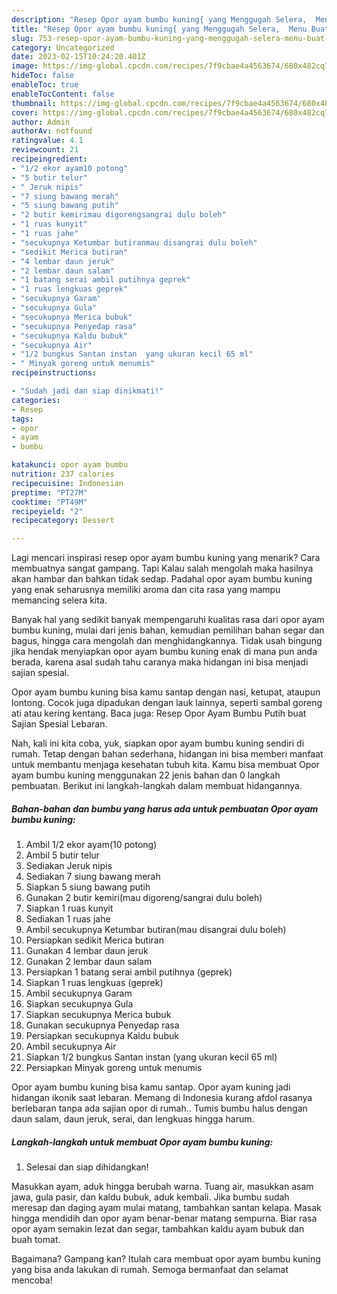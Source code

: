 ```yaml
---
description: "Resep Opor ayam bumbu kuning{ yang Menggugah Selera,  Menu Buat lebaran"
title: "Resep Opor ayam bumbu kuning{ yang Menggugah Selera,  Menu Buat lebaran"
slug: 753-resep-opor-ayam-bumbu-kuning-yang-menggugah-selera-menu-buat-lebaran
category: Uncategorized
date: 2023-02-15T10:24:20.401Z
image: https://img-global.cpcdn.com/recipes/7f9cbae4a4563674/680x482cq70/opor-ayam-bumbu-kuning-foto-resep-utama.jpg
hideToc: false
enableToc: true
enableTocContent: false
thumbnail: https://img-global.cpcdn.com/recipes/7f9cbae4a4563674/680x482cq70/opor-ayam-bumbu-kuning-foto-resep-utama.jpg
cover: https://img-global.cpcdn.com/recipes/7f9cbae4a4563674/680x482cq70/opor-ayam-bumbu-kuning-foto-resep-utama.jpg
author: Admin
authorAv: notfound
ratingvalue: 4.1
reviewcount: 21
recipeingredient:
- "1/2 ekor ayam10 potong"
- "5 butir telur"
- " Jeruk nipis"
- "7 siung bawang merah"
- "5 siung bawang putih"
- "2 butir kemirimau digorengsangrai dulu boleh"
- "1 ruas kunyit"
- "1 ruas jahe"
- "secukupnya Ketumbar butiranmau disangrai dulu boleh"
- "sedikit Merica butiran"
- "4 lembar daun jeruk"
- "2 lembar daun salam"
- "1 batang serai ambil putihnya geprek"
- "1 ruas lengkuas geprek"
- "secukupnya Garam"
- "secukupnya Gula"
- "secukupnya Merica bubuk"
- "secukupnya Penyedap rasa"
- "secukupnya Kaldu bubuk"
- "secukupnya Air"
- "1/2 bungkus Santan instan  yang ukuran kecil 65 ml"
- " Minyak goreng untuk menumis"
recipeinstructions:

- "Sudah jadi dan siap dinikmati!"
categories:
- Resep
tags:
- opor
- ayam
- bumbu

katakunci: opor ayam bumbu 
nutrition: 237 calories
recipecuisine: Indonesian
preptime: "PT27M"
cooktime: "PT49M"
recipeyield: "2"
recipecategory: Dessert

---
```



Lagi mencari inspirasi resep opor ayam bumbu kuning yang menarik? Cara membuatnya sangat gampang. Tapi Kalau salah mengolah maka hasilnya akan hambar dan bahkan tidak sedap. Padahal opor ayam bumbu kuning yang enak seharusnya memiliki aroma dan cita rasa yang mampu memancing selera kita.


Banyak hal yang sedikit banyak mempengaruhi kualitas rasa dari opor ayam bumbu kuning, mulai dari jenis bahan, kemudian pemilihan bahan segar dan bagus, hingga cara mengolah dan menghidangkannya. Tidak usah bingung jika hendak menyiapkan opor ayam bumbu kuning enak di mana pun anda berada, karena asal sudah tahu caranya maka hidangan ini bisa menjadi sajian spesial.

Opor ayam bumbu kuning bisa kamu santap dengan nasi, ketupat, ataupun lontong. Cocok juga dipadukan dengan lauk lainnya, seperti sambal goreng ati atau kering kentang. Baca juga: Resep Opor Ayam Bumbu Putih buat Sajian Spesial Lebaran.


Nah, kali ini kita coba, yuk, siapkan opor ayam bumbu kuning sendiri di rumah. Tetap dengan bahan sederhana, hidangan ini bisa memberi manfaat untuk membantu menjaga kesehatan tubuh kita. Kamu bisa membuat Opor ayam bumbu kuning menggunakan 22 jenis bahan dan 0 langkah pembuatan. Berikut ini langkah-langkah dalam membuat hidangannya.

<!--inarticleads1-->

##### Bahan-bahan dan bumbu yang harus ada untuk pembuatan Opor ayam bumbu kuning:

1. Ambil 1/2 ekor ayam(10 potong)
1. Ambil 5 butir telur
1. Sediakan  Jeruk nipis
1. Sediakan 7 siung bawang merah
1. Siapkan 5 siung bawang putih
1. Gunakan 2 butir kemiri(mau digoreng/sangrai dulu boleh)
1. Siapkan 1 ruas kunyit
1. Sediakan 1 ruas jahe
1. Ambil secukupnya Ketumbar butiran(mau disangrai dulu boleh)
1. Persiapkan sedikit Merica butiran
1. Gunakan 4 lembar daun jeruk
1. Gunakan 2 lembar daun salam
1. Persiapkan 1 batang serai ambil putihnya (geprek)
1. Siapkan 1 ruas lengkuas (geprek)
1. Ambil secukupnya Garam
1. Siapkan secukupnya Gula
1. Siapkan secukupnya Merica bubuk
1. Gunakan secukupnya Penyedap rasa
1. Persiapkan secukupnya Kaldu bubuk
1. Ambil secukupnya Air
1. Siapkan 1/2 bungkus Santan instan  (yang ukuran kecil 65 ml)
1. Persiapkan  Minyak goreng untuk menumis


Opor ayam bumbu kuning bisa kamu santap. Opor ayam kuning jadi hidangan ikonik saat lebaran. Memang di Indonesia kurang afdol rasanya berlebaran tanpa ada sajian opor di rumah.. Tumis bumbu halus dengan daun salam, daun jeruk, serai, dan lengkuas hingga harum. 

<!--inarticleads2-->

##### Langkah-langkah untuk membuat Opor ayam bumbu kuning:


1. Selesai dan siap dihidangkan!

Masukkan ayam, aduk hingga berubah warna. Tuang air, masukkan asam jawa, gula pasir, dan kaldu bubuk, aduk kembali. Jika bumbu sudah meresap dan daging ayam mulai matang, tambahkan santan kelapa. Masak hingga mendidih dan opor ayam benar-benar matang sempurna. Biar rasa opor ayam semakin lezat dan segar, tambahkan kaldu ayam bubuk dan buah tomat. 

Bagaimana? Gampang kan? Itulah cara membuat opor ayam bumbu kuning yang bisa anda lakukan di rumah. Semoga bermanfaat dan selamat mencoba!
